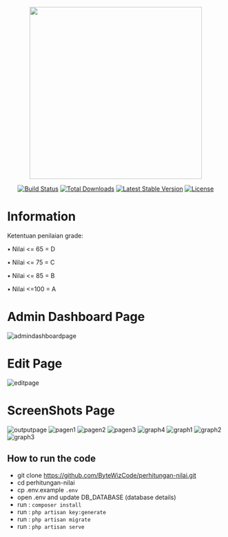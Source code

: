 <p align="center"><a href="https://laravel.com" target="_blank"><img src="https://raw.githubusercontent.com/laravel/art/master/logo-lockup/5%20SVG/2%20CMYK/1%20Full%20Color/laravel-logolockup-cmyk-red.svg" width="400"></a></p>

<p align="center">
<a href="https://travis-ci.org/laravel/framework"><img src="https://travis-ci.org/laravel/framework.svg" alt="Build Status"></a>
<a href="https://packagist.org/packages/laravel/framework"><img src="https://img.shields.io/packagist/dt/laravel/framework" alt="Total Downloads"></a>
<a href="https://packagist.org/packages/laravel/framework"><img src="https://img.shields.io/packagist/v/laravel/framework" alt="Latest Stable Version"></a>
<a href="https://packagist.org/packages/laravel/framework"><img src="https://img.shields.io/packagist/l/laravel/framework" alt="License"></a>
</p>

# Information 
Ketentuan penilaian grade:

•	Nilai <= 65 = D

•	Nilai <= 75 = C

•	Nilai <= 85 = B

•	Nilai <=100 = A

# Admin Dashboard Page
![admindashboardpage](https://github.com/ByteWizCode/perhitungan-nilai/assets/136901319/d90e34eb-d28f-409d-9fa3-48b1dea821d6)

# Edit Page
![editpage](https://github.com/ByteWizCode/perhitungan-nilai/assets/136901319/5f6928ed-e98b-4fec-8883-693a0d467ab5)

# ScreenShots Page
![outputpage](https://github.com/ByteWizCode/perhitungan-nilai/assets/136901319/d02aabe7-4ee8-427e-aed8-ded15077759d)
![pagen1](https://github.com/ByteWizCode/perhitungan-nilai/assets/136901319/21446a77-8a7e-4c26-9623-5a4f3d7eefbd)
![pagen2](https://github.com/ByteWizCode/perhitungan-nilai/assets/136901319/351751e6-d9bc-4163-ada9-87179359d0f5)
![pagen3](https://github.com/ByteWizCode/perhitungan-nilai/assets/136901319/21a28ed5-31a1-410b-96b5-c5e93cdca132)
![graph4](https://github.com/ByteWizCode/perhitungan-nilai/assets/136901319/efe611f5-474a-4c57-afda-ebb2d87ea99b)
![graph1](https://github.com/ByteWizCode/perhitungan-nilai/assets/136901319/e5e7e232-7f1e-48be-b97b-86d4e05de757)
![graph2](https://github.com/ByteWizCode/perhitungan-nilai/assets/136901319/dd355c5c-e8e7-44a0-b6d1-ed01861b6fd1)
![graph3](https://github.com/ByteWizCode/perhitungan-nilai/assets/136901319/e01c61e8-9800-4d5b-b50e-5c0f3b1a666e)

## How to run the code
- git clone https://github.com/ByteWizCode/perhitungan-nilai.git
- cd perhitungan-nilai
- cp .env.example `.env`
- open .env and update DB_DATABASE (database details)
- run : `composer install`
- run : `php artisan key:generate`
- run : `php artisan migrate`
- run : `php artisan serve`

